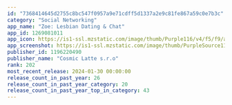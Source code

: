 ```yaml
---
id: "7368414645d2755c8bc547f0957a9e71cdff5d1337a2e9c81fe867a59c0e7b3c"
category: "Social Networking"
app_name: "Zoe: Lesbian Dating & Chat"
app_id: 1269081011
app_icon: https://is1-ssl.mzstatic.com/image/thumb/Purple116/v4/f5/f9/ac/f5f9ac37-77fd-2c66-8d48-8936b9b76196/AppIcon-0-0-1x_U007epad-0-85-220.png/1024x1024bb.png
app_screenshot: https://is1-ssl.mzstatic.com/image/thumb/PurpleSource116/v4/d6/87/29/d6872929-67c5-fa14-fdcc-534787d1010f/844a2611-0abd-45a1-a4de-b8eb815277bc_6-5_ENG_01.jpg/1242x2688bb.png
publisher_id: 1196220490
publisher_name: "Cosmic Latte s.r.o"
rank: 202
most_recent_release: 2024-01-30 00:00:00
release_count_in_past_year: 26
release_count_in_past_year_category: 20
release_count_in_past_year_top_in_category: 43
---
```

